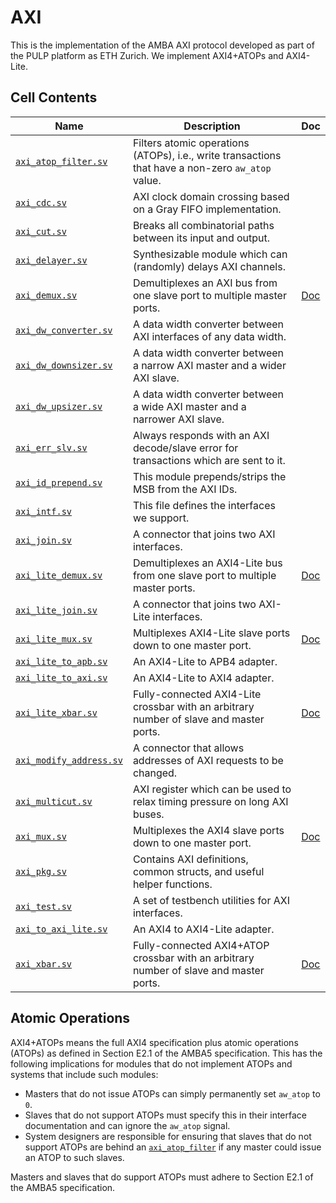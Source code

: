 # AXI

This is the implementation of the AMBA AXI protocol developed as part of the PULP platform as ETH Zurich. We implement AXI4+ATOPs and AXI4-Lite.


## Cell Contents

| Name                                                 | Description                                                                                       | Doc                         |
|------------------------------------------------------|---------------------------------------------------------------------------------------------------|-----------------------------|
| [`axi_atop_filter.sv`](src/axi_atop_filter.sv)       | Filters atomic operations (ATOPs), i.e., write transactions that have a non-zero `aw_atop` value. |                             |
| [`axi_cdc.sv`](src/axi_cdc.sv)                       | AXI clock domain crossing based on a Gray FIFO implementation.                                    |                             |
| [`axi_cut.sv`](src/axi_cut.sv)                       | Breaks all combinatorial paths between its input and output.                                      |                             |
| [`axi_delayer.sv`](src/axi_delayer.sv)               | Synthesizable module which can (randomly) delays AXI channels.                                    |                             |
| [`axi_demux.sv`](src/axi_demux.sv)                   | Demultiplexes an AXI bus from one slave port to multiple master ports.                            | [Doc](doc/axi_demux.md)     |
| [`axi_dw_converter.sv`](src/axi_dw_converter.sv)     | A data width converter between AXI interfaces of any data width.                                  |                             |
| [`axi_dw_downsizer.sv`](src/axi_dw_downsizer.sv)     | A data width converter between a narrow AXI master and a wider AXI slave.                         |                             |
| [`axi_dw_upsizer.sv`](src/axi_dw_upsizer.sv)         | A data width converter between a wide AXI master and a narrower AXI slave.                        |                             |
| [`axi_err_slv.sv`](src/axi_err_slv.sv)               | Always responds with an AXI decode/slave error for transactions which are sent to it.             |                             |
| [`axi_id_prepend.sv`](src/axi_id_prepend.sv)         | This module prepends/strips the MSB from the AXI IDs.                                             |                             |
| [`axi_intf.sv`](src/axi_intf.sv)                     | This file defines the interfaces we support.                                                      |                             |
| [`axi_join.sv`](src/axi_join.sv)                     | A connector that joins two AXI interfaces.                                                        |                             |
| [`axi_lite_demux.sv`](src/axi_lite_demux.sv)         | Demultiplexes an AXI4-Lite bus from one slave port to multiple master ports.                      | [Doc](doc/axi_lite_demux.md)|
| [`axi_lite_join.sv`](src/axi_lite_join.sv)           | A connector that joins two AXI-Lite interfaces.                                                   |                             |
| [`axi_lite_mux.sv`](src/axi_lite_mux.sv)             | Multiplexes AXI4-Lite slave ports down to one master port.                                        | [Doc](doc/axi_lite_mux.md)  |
| [`axi_lite_to_apb.sv`](src/axi_lite_to_apb.sv)       | An AXI4-Lite to APB4 adapter.                                                                     |                             |
| [`axi_lite_to_axi.sv`](src/axi_lite_to_axi.sv)       | An AXI4-Lite to AXI4 adapter.                                                                     |                             |
| [`axi_lite_xbar.sv`](src/axi_lite_xbar.sv)           | Fully-connected AXI4-Lite crossbar with an arbitrary number of slave and master ports.            | [Doc](doc/axi_lite_xbar.md) |
| [`axi_modify_address.sv`](src/axi_modify_address.sv) | A connector that allows addresses of AXI requests to be changed.                                  |                             |
| [`axi_multicut.sv`](src/axi_multicut.sv)             | AXI register which can be used to relax timing pressure on long AXI buses.                       |                             |
| [`axi_mux.sv`](src/axi_mux.sv)                       | Multiplexes the AXI4 slave ports down to one master port.                                         | [Doc](doc/axi_mux.md)       |
| [`axi_pkg.sv`](src/axi_pkg.sv)                       | Contains AXI definitions, common structs, and useful helper functions.                            |                             |
| [`axi_test.sv`](src/axi_test.sv)                     | A set of testbench utilities for AXI interfaces.                                                  |                             |
| [`axi_to_axi_lite.sv`](src/axi_to_axi_lite.sv)       | An AXI4 to AXI4-Lite adapter.                                                                     |                             |
| [`axi_xbar.sv`](src/axi_xbar.sv)                     | Fully-connected AXI4+ATOP crossbar with an arbitrary number of slave and master ports.            | [Doc](doc/axi_xbar.md)      |

## Atomic Operations

AXI4+ATOPs means the full AXI4 specification plus atomic operations (ATOPs) as defined in Section E2.1 of the AMBA5 specification. This has the following implications for modules that do not implement ATOPs and systems that include such modules:

- Masters that do not issue ATOPs can simply permanently set `aw_atop` to `0`.
- Slaves that do not support ATOPs must specify this in their interface documentation and can ignore the `aw_atop` signal.
- System designers are responsible for ensuring that slaves that do not support ATOPs are behind an [`axi_atop_filter`](src/axi_atop_filter.sv) if any master could issue an ATOP to such slaves.

Masters and slaves that do support ATOPs must adhere to Section E2.1 of the AMBA5 specification.
